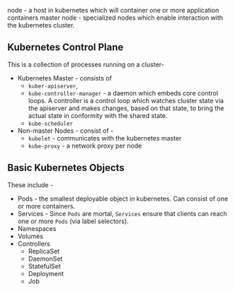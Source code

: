node - a host in kubernetes which will container one or more application containers
master node - specialized nodes which enable interaction with the kubernetes cluster.

## Kubernetes Control Plane
This is a collection of processes running on a cluster-
* Kubernetes Master - consists of 
  * `kuber-apiserver`, 
  * `kube-controller-manager` - a daemon which embeds core control loops. A controller is a control loop which watches cluster state via the apiserver and makes changes, based on that state, to bring the actual state in conformity with the shared state.
  * `kube-scheduler`
* Non-master Nodes - consist of - 
  * `kubelet` - communicates with the kubernetes master
  * `kube-proxy` - a network proxy per node
  
## Basic Kubernetes Objects
These include -
* Pods - the smallest deployable object in kubernetes. Can consist of one or more containers.
* Services - Since `Pods` are mortal, `Services` ensure that clients can reach one or more `Pods` (via label selectors). 
* Namespaces
* Volumes
* Controllers
  * ReplicaSet
  * DaemonSet
  * StatefulSet
  * Deployment
  * Job
  

